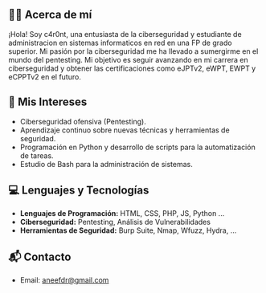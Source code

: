 ## 👩💼 Acerca de mí

¡Hola! Soy c4r0nt, una entusiasta de la ciberseguridad y estudiante de administracion en sistemas informaticos en red en una FP de grado superior. Mi pasión por la ciberseguridad me ha llevado a sumergirme en el mundo del pentesting. Mi objetivo es seguir avanzando en mi carrera en ciberseguridad y obtener las certificaciones como eJPTv2, eWPT, EWPT y eCPPTv2 en el futuro.

## 🎯 Mis Intereses

- Ciberseguridad ofensiva (Pentesting).
- Aprendizaje continuo sobre nuevas técnicas y herramientas de seguridad.
- Programación en Python y desarrollo de scripts para la automatización de tareas.
- Estudio de Bash para la administración de sistemas.

## 💻 Lenguajes y Tecnologías

- **Lenguajes de Programación:** HTML, CSS, PHP, JS, Python  ...
- **Ciberseguridad:** Pentesting, Análisis de Vulnerabilidades
- **Herramientas de Seguridad:** Burp Suite, Nmap, Wfuzz, Hydra, ...

## 📬 Contacto

- Email: aneefdr@gmail.com

